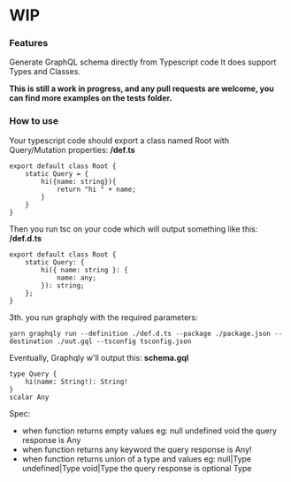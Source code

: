 # WIP

### Features
Generate GraphQL schema directly from Typescript code
It does support Types and Classes.

**This is still a work in progress, and any pull requests are welcome, you can find more examples on the tests folder.**
### How to use
Your typescript code should export a class named Root with Query/Mutation properties: **/def.ts**
```
export default class Root {
	static Query = {
		hi({name: string}){
			return "hi " + name;
		}
	}
}
```
Then you run tsc on your code which will output something like this: **/def.d.ts**
```
export default class Root {
    static Query: {
        hi({ name: string }: {
            name: any;
        }): string;
    };
}
```
3th. you run graphqly with the required parameters:
```
yarn graphqly run --definition ./def.d.ts --package ./package.json --destination ./out.gql --tsconfig tsconfig.json
```

Eventually, Graphqly w'll output this: **schema.gql**
```
type Query {
	hi(name: String!): String!
}
scalar Any
```

Spec:
- when function returns empty values eg:
	null
	undefined
	void
	the query response is Any
- when function returns any keyword
	the query response is Any!
- when function returns union of a type and values eg:
	null|Type
	undefined|Type
	void|Type
	the query response is optional Type

